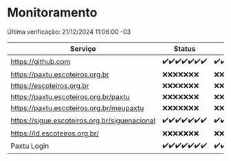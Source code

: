 # Monitoramento

Última verificação: 21/12/2024 11:06:00 -03

|Serviço|Status|Últimas 24h|
|---|---|---|
|https://github.com|<span title="2024-12-14: OK=23">✔️</span><span title="2024-12-15: OK=23">✔️</span><span title="2024-12-16: OK=23">✔️</span><span title="2024-12-17: OK=23">✔️</span><span title="2024-12-18: OK=23">✔️</span><span title="2024-12-19: OK=23">✔️</span><span title="2024-12-20: OK=13">✔️</span>|<span title="20/12/2024 11:07:00 -03 : 200">✔️</span><span title="20/12/2024 12:08:00 -03 : 200">✔️</span><span title="20/12/2024 13:09:00 -03 : 200">✔️</span><span title="20/12/2024 14:07:00 -03 : 200">✔️</span><span title="20/12/2024 15:11:00 -03 : 200">✔️</span><span title="20/12/2024 16:06:00 -03 : 200">✔️</span><span title="20/12/2024 17:09:00 -03 : 200">✔️</span><span title="20/12/2024 18:06:00 -03 : 200">✔️</span><span title="20/12/2024 19:07:00 -03 : 200">✔️</span><span title="20/12/2024 20:07:00 -03 : 200">✔️</span><span title="20/12/2024 21:39:00 -03 : 200">✔️</span><span title="20/12/2024 23:08:00 -03 : 200">✔️</span><span title="21/12/2024 00:11:00 -03 : 200">✔️</span><span title="21/12/2024 01:09:00 -03 : 200">✔️</span><span title="21/12/2024 02:07:00 -03 : 200">✔️</span><span title="21/12/2024 03:10:00 -03 : 200">✔️</span><span title="21/12/2024 04:06:00 -03 : 200">✔️</span><span title="21/12/2024 05:09:00 -03 : 200">✔️</span><span title="21/12/2024 06:07:00 -03 : 200">✔️</span><span title="21/12/2024 07:07:00 -03 : 200">✔️</span><span title="21/12/2024 08:05:00 -03 : 200">✔️</span><span title="21/12/2024 09:13:00 -03 : 200">✔️</span><span title="21/12/2024 10:12:00 -03 : 200">✔️</span><span title="21/12/2024 11:06:00 -03 : 200">✔️</span>|
|https://paxtu.escoteiros.org.br|<span title="2024-12-14: Falhas=23">❌</span><span title="2024-12-15: Falhas=23">❌</span><span title="2024-12-16: Falhas=23">❌</span><span title="2024-12-17: Falhas=23">❌</span><span title="2024-12-18: Falhas=23">❌</span><span title="2024-12-19: Falhas=23">❌</span><span title="2024-12-20: Falhas=13">❌</span>|<span title="20/12/2024 11:07:00 -03 : 403">❌</span><span title="20/12/2024 12:08:00 -03 : 403">❌</span><span title="20/12/2024 13:09:00 -03 : 403">❌</span><span title="20/12/2024 14:07:00 -03 : 403">❌</span><span title="20/12/2024 15:11:00 -03 : 403">❌</span><span title="20/12/2024 16:06:00 -03 : 403">❌</span><span title="20/12/2024 17:09:00 -03 : 403">❌</span><span title="20/12/2024 18:06:00 -03 : 403">❌</span><span title="20/12/2024 19:07:00 -03 : 403">❌</span><span title="20/12/2024 20:07:00 -03 : 403">❌</span><span title="20/12/2024 21:39:00 -03 : 403">❌</span><span title="20/12/2024 23:08:00 -03 : 403">❌</span><span title="21/12/2024 00:11:00 -03 : 403">❌</span><span title="21/12/2024 01:09:00 -03 : 403">❌</span><span title="21/12/2024 02:07:00 -03 : 403">❌</span><span title="21/12/2024 03:10:00 -03 : 403">❌</span><span title="21/12/2024 04:06:00 -03 : 403">❌</span><span title="21/12/2024 05:09:00 -03 : 403">❌</span><span title="21/12/2024 06:07:00 -03 : 403">❌</span><span title="21/12/2024 07:07:00 -03 : 403">❌</span><span title="21/12/2024 08:05:00 -03 : 403">❌</span><span title="21/12/2024 09:13:00 -03 : 403">❌</span><span title="21/12/2024 10:12:00 -03 : 403">❌</span><span title="21/12/2024 11:06:00 -03 : 403">❌</span>|
|https://escoteiros.org.br|<span title="2024-12-14: Falhas=23">❌</span><span title="2024-12-15: Falhas=23">❌</span><span title="2024-12-16: Falhas=23">❌</span><span title="2024-12-17: Falhas=23">❌</span><span title="2024-12-18: Falhas=23">❌</span><span title="2024-12-19: Falhas=23">❌</span><span title="2024-12-20: Falhas=13">❌</span>|<span title="20/12/2024 11:07:00 -03 : 403">❌</span><span title="20/12/2024 12:08:00 -03 : 403">❌</span><span title="20/12/2024 13:09:00 -03 : 403">❌</span><span title="20/12/2024 14:07:00 -03 : 403">❌</span><span title="20/12/2024 15:11:00 -03 : 403">❌</span><span title="20/12/2024 16:06:00 -03 : 403">❌</span><span title="20/12/2024 17:09:00 -03 : 403">❌</span><span title="20/12/2024 18:06:00 -03 : 403">❌</span><span title="20/12/2024 19:07:00 -03 : 403">❌</span><span title="20/12/2024 20:07:00 -03 : 403">❌</span><span title="20/12/2024 21:39:00 -03 : 403">❌</span><span title="20/12/2024 23:08:00 -03 : 403">❌</span><span title="21/12/2024 00:11:00 -03 : 403">❌</span><span title="21/12/2024 01:09:00 -03 : 403">❌</span><span title="21/12/2024 02:07:00 -03 : 403">❌</span><span title="21/12/2024 03:10:00 -03 : 403">❌</span><span title="21/12/2024 04:06:00 -03 : 403">❌</span><span title="21/12/2024 05:09:00 -03 : 403">❌</span><span title="21/12/2024 06:07:00 -03 : 403">❌</span><span title="21/12/2024 07:07:00 -03 : 403">❌</span><span title="21/12/2024 08:05:00 -03 : 403">❌</span><span title="21/12/2024 09:13:00 -03 : 403">❌</span><span title="21/12/2024 10:12:00 -03 : 403">❌</span><span title="21/12/2024 11:06:00 -03 : 403">❌</span>|
|https://paxtu.escoteiros.org.br/paxtu|<span title="2024-12-14: Falhas=23">❌</span><span title="2024-12-15: Falhas=23">❌</span><span title="2024-12-16: Falhas=23">❌</span><span title="2024-12-17: Falhas=23">❌</span><span title="2024-12-18: Falhas=23">❌</span><span title="2024-12-19: Falhas=23">❌</span><span title="2024-12-20: Falhas=13">❌</span>|<span title="20/12/2024 11:07:00 -03 : 403">❌</span><span title="20/12/2024 12:08:00 -03 : 403">❌</span><span title="20/12/2024 13:09:00 -03 : 403">❌</span><span title="20/12/2024 14:07:00 -03 : 403">❌</span><span title="20/12/2024 15:11:00 -03 : 403">❌</span><span title="20/12/2024 16:06:00 -03 : 403">❌</span><span title="20/12/2024 17:09:00 -03 : 403">❌</span><span title="20/12/2024 18:06:00 -03 : 403">❌</span><span title="20/12/2024 19:07:00 -03 : 403">❌</span><span title="20/12/2024 20:07:00 -03 : 403">❌</span><span title="20/12/2024 21:39:00 -03 : 403">❌</span><span title="20/12/2024 23:08:00 -03 : 403">❌</span><span title="21/12/2024 00:11:00 -03 : 403">❌</span><span title="21/12/2024 01:09:00 -03 : 403">❌</span><span title="21/12/2024 02:07:00 -03 : 403">❌</span><span title="21/12/2024 03:10:00 -03 : 403">❌</span><span title="21/12/2024 04:06:00 -03 : 403">❌</span><span title="21/12/2024 05:09:00 -03 : 403">❌</span><span title="21/12/2024 06:07:00 -03 : 403">❌</span><span title="21/12/2024 07:07:00 -03 : 403">❌</span><span title="21/12/2024 08:05:00 -03 : 403">❌</span><span title="21/12/2024 09:13:00 -03 : 403">❌</span><span title="21/12/2024 10:12:00 -03 : 403">❌</span><span title="21/12/2024 11:06:00 -03 : 403">❌</span>|
|https://paxtu.escoteiros.org.br/meupaxtu|<span title="2024-12-14: Falhas=23">❌</span><span title="2024-12-15: Falhas=23">❌</span><span title="2024-12-16: Falhas=23">❌</span><span title="2024-12-17: Falhas=23">❌</span><span title="2024-12-18: Falhas=23">❌</span><span title="2024-12-19: Falhas=23">❌</span><span title="2024-12-20: Falhas=13">❌</span>|<span title="20/12/2024 11:07:00 -03 : 403">❌</span><span title="20/12/2024 12:08:00 -03 : 403">❌</span><span title="20/12/2024 13:09:00 -03 : 403">❌</span><span title="20/12/2024 14:07:00 -03 : 403">❌</span><span title="20/12/2024 15:11:00 -03 : 403">❌</span><span title="20/12/2024 16:06:00 -03 : 403">❌</span><span title="20/12/2024 17:09:00 -03 : 403">❌</span><span title="20/12/2024 18:06:00 -03 : 403">❌</span><span title="20/12/2024 19:07:00 -03 : 403">❌</span><span title="20/12/2024 20:07:00 -03 : 403">❌</span><span title="20/12/2024 21:39:00 -03 : 403">❌</span><span title="20/12/2024 23:08:00 -03 : 403">❌</span><span title="21/12/2024 00:11:00 -03 : 403">❌</span><span title="21/12/2024 01:09:00 -03 : 403">❌</span><span title="21/12/2024 02:07:00 -03 : 403">❌</span><span title="21/12/2024 03:10:00 -03 : 403">❌</span><span title="21/12/2024 04:06:00 -03 : 403">❌</span><span title="21/12/2024 05:09:00 -03 : 403">❌</span><span title="21/12/2024 06:07:00 -03 : 403">❌</span><span title="21/12/2024 07:07:00 -03 : 403">❌</span><span title="21/12/2024 08:05:00 -03 : 403">❌</span><span title="21/12/2024 09:13:00 -03 : 403">❌</span><span title="21/12/2024 10:12:00 -03 : 403">❌</span><span title="21/12/2024 11:06:00 -03 : 403">❌</span>|
|https://sigue.escoteiros.org.br/siguenacional|<span title="2024-12-14: OK=23">✔️</span><span title="2024-12-15: OK=23">✔️</span><span title="2024-12-16: OK=23">✔️</span><span title="2024-12-17: OK=23">✔️</span><span title="2024-12-18: OK=23">✔️</span><span title="2024-12-19: OK=23">✔️</span><span title="2024-12-20: OK=13">✔️</span>|<span title="20/12/2024 11:07:00 -03 : 200">✔️</span><span title="20/12/2024 12:08:00 -03 : 200">✔️</span><span title="20/12/2024 13:09:00 -03 : 200">✔️</span><span title="20/12/2024 14:07:00 -03 : 200">✔️</span><span title="20/12/2024 15:11:00 -03 : 200">✔️</span><span title="20/12/2024 16:06:00 -03 : 200">✔️</span><span title="20/12/2024 17:09:00 -03 : 200">✔️</span><span title="20/12/2024 18:06:00 -03 : 200">✔️</span><span title="20/12/2024 19:07:00 -03 : 200">✔️</span><span title="20/12/2024 20:07:00 -03 : 200">✔️</span><span title="20/12/2024 21:39:00 -03 : 200">✔️</span><span title="20/12/2024 23:08:00 -03 : 200">✔️</span><span title="21/12/2024 00:11:00 -03 : 200">✔️</span><span title="21/12/2024 01:09:00 -03 : 200">✔️</span><span title="21/12/2024 02:07:00 -03 : 200">✔️</span><span title="21/12/2024 03:10:00 -03 : 200">✔️</span><span title="21/12/2024 04:06:00 -03 : 200">✔️</span><span title="21/12/2024 05:09:00 -03 : 200">✔️</span><span title="21/12/2024 06:07:00 -03 : 200">✔️</span><span title="21/12/2024 07:07:00 -03 : 200">✔️</span><span title="21/12/2024 08:05:00 -03 : 200">✔️</span><span title="21/12/2024 09:13:00 -03 : 200">✔️</span><span title="21/12/2024 10:12:00 -03 : 200">✔️</span><span title="21/12/2024 11:06:00 -03 : 200">✔️</span>|
|https://id.escoteiros.org.br/|<span title="2024-12-14: Falhas=23">❌</span><span title="2024-12-15: Falhas=23">❌</span><span title="2024-12-16: Falhas=23">❌</span><span title="2024-12-17: Falhas=23">❌</span><span title="2024-12-18: Falhas=23">❌</span><span title="2024-12-19: Falhas=23">❌</span><span title="2024-12-20: Falhas=13">❌</span>|<span title="20/12/2024 11:07:00 -03 : 403">❌</span><span title="20/12/2024 12:08:00 -03 : 403">❌</span><span title="20/12/2024 13:09:00 -03 : 403">❌</span><span title="20/12/2024 14:07:00 -03 : 403">❌</span><span title="20/12/2024 15:11:00 -03 : 403">❌</span><span title="20/12/2024 16:06:00 -03 : 403">❌</span><span title="20/12/2024 17:09:00 -03 : 403">❌</span><span title="20/12/2024 18:06:00 -03 : 403">❌</span><span title="20/12/2024 19:07:00 -03 : 403">❌</span><span title="20/12/2024 20:07:00 -03 : 403">❌</span><span title="20/12/2024 21:39:00 -03 : 403">❌</span><span title="20/12/2024 23:08:00 -03 : 403">❌</span><span title="21/12/2024 00:11:00 -03 : 403">❌</span><span title="21/12/2024 01:09:00 -03 : 403">❌</span><span title="21/12/2024 02:07:00 -03 : 403">❌</span><span title="21/12/2024 03:10:00 -03 : 403">❌</span><span title="21/12/2024 04:06:00 -03 : 403">❌</span><span title="21/12/2024 05:09:00 -03 : 403">❌</span><span title="21/12/2024 06:07:00 -03 : 403">❌</span><span title="21/12/2024 07:07:00 -03 : 403">❌</span><span title="21/12/2024 08:05:00 -03 : 403">❌</span><span title="21/12/2024 09:13:00 -03 : 403">❌</span><span title="21/12/2024 10:12:00 -03 : 403">❌</span><span title="21/12/2024 11:06:00 -03 : 403">❌</span>|
|Paxtu Login|<span title="2024-12-14: OK=23">✔️</span><span title="2024-12-15: OK=23">✔️</span><span title="2024-12-16: OK=23">✔️</span><span title="2024-12-17: OK=23">✔️</span><span title="2024-12-18: OK=23">✔️</span><span title="2024-12-19: OK=23">✔️</span><span title="2024-12-20: OK=13">✔️</span>|<span title="20/12/2024 11:07:00 -03 : 200">✔️</span><span title="20/12/2024 12:08:00 -03 : 200">✔️</span><span title="20/12/2024 13:09:00 -03 : 200">✔️</span><span title="20/12/2024 14:07:00 -03 : 200">✔️</span><span title="20/12/2024 15:11:00 -03 : 200">✔️</span><span title="20/12/2024 16:06:00 -03 : 200">✔️</span><span title="20/12/2024 17:09:00 -03 : 200">✔️</span><span title="20/12/2024 18:06:00 -03 : 200">✔️</span><span title="20/12/2024 19:07:00 -03 : 200">✔️</span><span title="20/12/2024 20:07:00 -03 : 200">✔️</span><span title="20/12/2024 21:39:00 -03 : 200">✔️</span><span title="20/12/2024 23:08:00 -03 : 200">✔️</span><span title="21/12/2024 00:11:00 -03 : 200">✔️</span><span title="21/12/2024 01:09:00 -03 : 200">✔️</span><span title="21/12/2024 02:07:00 -03 : 200">✔️</span><span title="21/12/2024 03:10:00 -03 : 200">✔️</span><span title="21/12/2024 04:07:00 -03 : 200">✔️</span><span title="21/12/2024 05:09:00 -03 : 200">✔️</span><span title="21/12/2024 06:07:00 -03 : 200">✔️</span><span title="21/12/2024 07:07:00 -03 : 200">✔️</span><span title="21/12/2024 08:05:00 -03 : 200">✔️</span><span title="21/12/2024 09:13:00 -03 : 200">✔️</span><span title="21/12/2024 10:12:00 -03 : 200">✔️</span><span title="21/12/2024 11:06:00 -03 : 200">✔️</span>|
